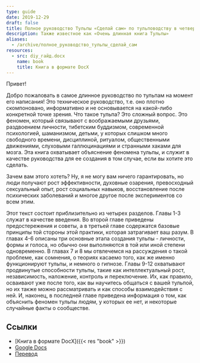 ```yaml
---
type: guide
date: 2019-12-29
draft: false
title: Полное руководство Тульпы «Сделай сам» по тульповодству в четвертой редакции (V4.0)
description: Также известное как «Очень длинная книга Тульпы»
aliases:
  - /archive/полное_руководство_тульпы_сделай_сам
resources:
  - src: diy_гайд.docx
    name: book
    title: Книга в формате DocX
---
```

Привет!

Добро пожаловать в самое длинное руководство по тульпам на момент его написания! Это техническое руководство, т.е. оно плотно скомпоновано, информативно и не основывается на какой-либо конкретной точке зрения.
Что такое тульпа? Это сложный вопрос. Это феномен, который связывают с воображаемыми друзьями, раздвоением личности, тибетским буддизмом, современной психологией, шаманизмом, детьми, у которых слишком много свободного времени, дисциплиной, ритуалом, общественными движениями, слуховыми галлюцинациями и странными хаками для мозга. Эта книга охватывает объяснение феномена тульпы, и служит в качестве руководства для ее создания в том случае, если вы хотите это сделать.

Зачем вам этого хотеть? Ну, я не могу вам ничего гарантировать, но люди получают рост эффективности, духовные озарения, превосходный сексуальный опыт, рост социальных навыков, восстановление после психических заболеваний и многое другое после экспериментов со всем этим.

Этот текст состоит приблизительно из четырех разделов. Главы 1-3 служат в качестве введения. Во второй главе приведены предостережения и советы, а в третьей главе содержатся базовые принципы той стороны этой практики, которая затрагивает ваш разум. В главах 4-6 описаны три основные этапа создания тульпы - личности, формы и голоса, но обычно они выполняются в той или иной степени одновременно. В главах 7 и 8 мы отвлечемся на рассуждения о такой проблеме, как сомнения, о теориях касаемо того, как же именно функционируют тульпы, и немного о гипнозе. Главы 9-12 охватывают продвинутые способности тульпы, такие как интеллектуальный рост, независимость, наложение, контроль и переключение. Их, как правило, осваивают уже после того, как вы научитесь общаться с вашей тульпой, но их также можно рассматривать и как способы взаимодействия с ней. И, наконец, в последней главе приведена информация о том, как объяснить феномен тульпы людям, у которых ее нет, и некоторые случайные факты о сообществе.

## Ссылки
* [Книга в формате DocX]({{< res "book" >}})
* [Google Docs](https://docs.google.com/document/d/1Xh_S2Zo2MHgkO3W0synfHpdPDXTn5lyS5-5aClgG0GU/view)
* [Перевод](http://eclairhouse.tumblr.com/translation)
